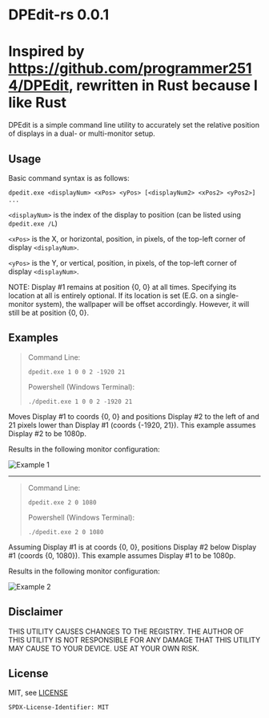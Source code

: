 # DPEdit-rs 0.0.1

# Inspired by https://github.com/programmer2514/DPEdit, rewritten in Rust because I like Rust

DPEdit is a simple command line utility to accurately set the relative position of displays in a dual- or multi-monitor setup.

## Usage

Basic command syntax is as follows:

```
dpedit.exe <displayNum> <xPos> <yPos> [<displayNum2> <xPos2> <yPos2>] ...
```

`<displayNum>` is the index of the display to position (can be listed using `dpedit.exe /L`)

`<xPos>` is the X, or horizontal, position, in pixels, of the top-left corner of display `<displayNum>`.

`<yPos>` is the Y, or vertical, position, in pixels, of the top-left corner of display `<displayNum>`.

NOTE: Display #1 remains at position {0, 0} at all times. Specifying its location at all is entirely optional.
If its location is set (E.G. on a single-monitor system), the wallpaper will be offset accordingly. However, it will still be at position {0, 0}.

## Examples

> Command Line:
>
> ```
> dpedit.exe 1 0 0 2 -1920 21
> ```
>
> Powershell (Windows Terminal):
>
> ```
> ./dpedit.exe 1 0 0 2 -1920 21
> ```

Moves Display #1 to coords {0, 0} and positions Display #2 to the left of
and 21 pixels lower than Display #1 (coords {-1920, 21}).
This example assumes Display #2 to be 1080p.

Results in the following monitor configuration:

![Example 1](https://user-images.githubusercontent.com/43104632/122635504-585a4880-d0b2-11eb-8242-18adf913d570.jpg)

---

> Command Line:
>
> ```
> dpedit.exe 2 0 1080
> ```
>
> Powershell (Windows Terminal):
>
> ```
> ./dpedit.exe 2 0 1080
> ```

Assuming Display #1 is at coords {0, 0}, positions Display #2 below Display #1 (coords {0, 1080}).
This example assumes Display #1 to be 1080p.

Results in the following monitor configuration:

![Example 2](https://user-images.githubusercontent.com/43104632/122635610-ecc4ab00-d0b2-11eb-9b39-dbfc91be58bc.jpg)

## Disclaimer

THIS UTILITY CAUSES CHANGES TO THE REGISTRY.
THE AUTHOR OF THIS UTILITY IS NOT RESPONSIBLE FOR ANY DAMAGE THAT THIS UTILITY MAY CAUSE TO YOUR DEVICE.
USE AT YOUR OWN RISK.

## License

MIT, see [LICENSE](./LICENSE)

`SPDX-License-Identifier: MIT`
